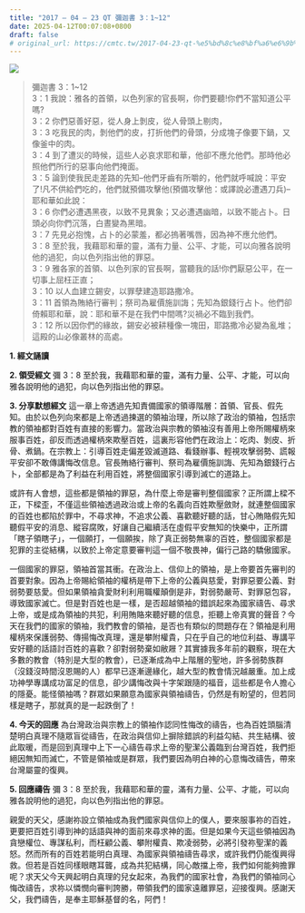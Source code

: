 ```yaml
---
title: "2017 – 04 – 23 QT 彌迦書 3：1~12"
date: 2025-04-12T00:07:08+0800
draft: false
# original_url: https://cmtc.tw/2017-04-23-qt-%e5%bd%8c%e8%bf%a6%e6%9b%b8-3%ef%bc%9a112
---
```


![](/images/qt.jpg)
> 彌迦書 3：1\~12  
> 3：1 我說：雅各的首領，以色列家的官長啊，你們要聽!你們不當知道公平嗎?  
> 3：2 你們惡善好惡，從人身上剝皮，從人骨頭上剔肉，  
> 3：3 吃我民的肉，剝他們的皮，打折他們的骨頭，分成塊子像要下鍋，又像釜中的肉。  
> 3：4 到了遭災的時候，這些人必哀求耶和華，他卻不應允他們。那時他必照他們所行的惡事向他們掩面。  
> 3：5 論到使我民走差路的先知–他們牙齒有所嚼的，他們就呼喊說：平安了!凡不供給們吃的，他們就預備攻擊他(預備攻擊他：或譯說必遭遇刀兵)–耶和華如此說：  
> 3：6 你們必遭遇黑夜，以致不見異象；又必遭遇幽暗，以致不能占卜。日頭必向你們沉落，白晝變為黑暗。  
> 3：7 先見必抱愧，占卜的必蒙羞，都必摀著嘴唇，因為神不應允他們。  
> 3：8 至於我，我藉耶和華的靈，滿有力量、公平、才能，可以向雅各說明他的過犯，向以色列指出他的罪惡。  
> 3：9 雅各家的首領、以色列家的官長啊，當聽我的話!你們厭惡公平，在一切事上屈枉正直；  
> 3：10 以人血建立錫安，以罪孽建造耶路撒冷。  
> 3：11 首領為賄絡行審判；祭司為雇價施訓誨；先知為銀錢行占卜。他們卻倚賴耶和華，說：耶和華不是在我們中間嗎?災禍必不臨到我們。  
> 3：12 所以因你們的緣故，錫安必被耕種像一塊田，耶路撒冷必變為亂堆；這殿的山必像叢林的高處。

**1. 經文誦讀**

**2. 領受經文**
彌 3：8 至於我，我藉耶和華的靈，滿有力量、公平、才能，可以向雅各說明他的過犯，向以色列指出他的罪惡。

**3. 分享默想經文**
這一章上帝透過先知責備國家的領導階層：首領、官長、假先知。由於以色列向來都是上帝透過揀選的領袖治理，所以除了政治的領袖，包括宗教的領袖都對百姓有直接的影響力。當政治與宗教的領袖沒有善用上帝所賜權柄來服事百姓，卻反而透過權柄來欺壓百姓，這裏形容他們在政治上：吃肉、剝皮、折骨、煮鍋。在宗教上：引導百姓走偏差毀滅道路、看錢辦事、輕視攻擊弱勢、謊報平安卻不敢傳講悔改信息。官長賄絡行審判、祭司為雇價施訓誨、先知為銀錢行占卜，全部都是為了利益在利用百姓，將整個國家引導到滅亡的道路上。

或許有人會想，這些都是領袖的罪惡，為什麼上帝是審判整個國家？正所謂上樑不正，下樑歪，不僅這些領袖透過政治或上帝的名義向百姓欺壓斂財，就連整個國家的百姓也都陷於罪中，不尋求神，不追求公義、喜歡聽好聽的話，甘心賄賂假先知聽假平安的消息、縱容腐敗，好讓自己繼續活在虛假平安無知的快樂中，正所謂「瞎子領瞎子」，一個願打，一個願挨，除了真正弱勢無辜的百姓，整個國家都是犯罪的主從結構，以致於上帝定意要審判這一個不敬畏神，偏行己路的驕傲國家。

一個國家的罪惡，領袖首當其衝。在政治上、信仰上的領袖，是上帝要首先審判的首要對象。因為上帝賜給領袖的權柄是帶下上帝的公義與慈愛，對罪惡要公義、對弱勢要慈愛。但如果領袖貪愛財利利用職權顛倒是非，對弱勢嚴苛、對罪惡包容，導致國家滅亡。但是對百姓也是一樣，是否超越領袖的錯誤起來為國家禱告、尋求上帝，或是成為領袖的共犯，利用賄賂來聽好聽的信息，拒聽上帝真實的聲音？今天在我們的國家的領袖，我們教會的領袖，是否也有類似的問題存在？領袖是利用權柄來保護弱勢、傳揚悔改真理，還是攀附權貴，只在乎自己的地位利益、專講平安好聽的話語討百姓的喜歡？卻對弱勢棄如敝屜？其實據我多年前的觀察，現在大多數的教會（特別是大型的教會），已逐漸成為中上階層的聖地，許多弱勢族群（沒錢沒時間沒恩賜的人）都早已逐漸邊緣化，越大型的教會情況越嚴重。加上成功神學專講成功富足的信息，卻少講悔改與十字架跟隨的福音，這些都是令人擔心的隱憂。能怪領袖嗎？群眾如果願意為國家與領袖禱告，仍然是有盼望的，但若同樣是瞎子，那就真的是一起跌倒了！

**4. 今天的回應**
為台灣政治與宗教上的領袖作認同性悔改的禱告，也為百姓頭腦清楚明白真理不隨眾盲從禱告，在政治與信仰上摒除錯誤的利益勾結、共生結構、彼此取暖，而是回到真理中上下一心禱告尋求上帝的聖潔公義臨到台灣百姓，我們拒絕因無知而滅亡，不管是領袖或是群眾，我們要因為明白神的心意悔改禱告，帶來台灣屬靈的復興。

**5. 回應禱告**
彌 3：8 至於我，我藉耶和華的靈，滿有力量、公平、才能，可以向雅各說明他的過犯，向以色列指出他的罪惡。

親愛的天父，感謝祢設立領袖成為我們國家與信仰上的僕人，要來服事祢的百姓，更要把百姓引導到神的話語與神的面前來尋求神的面。但是如果今天這些領袖因為貪戀權位、專謀私利，而枉顧公義、攀附權貴、欺凌弱勢，必將引發祢聖潔的義怒。然而所有的百姓若能明白真理、為國家與領袖禱告尋求，或許我們仍能復興得救。但若是百姓同樣眼瞎耳聾，成為共犯結構，同心敵擋上帝，我們如何能夠擔罪呢？求天父今天興起明白真理的兒女起來，為我們的國家社會，為我們的領袖同心悔改禱告，求祢以憐憫向審判誇勝，帶領我們的國家遠離罪惡，迎接復興。感謝天父，我們禱告，是奉主耶穌基督的名，阿們！
